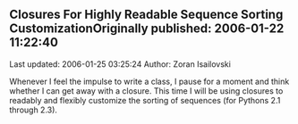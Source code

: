 ## Closures For Highly Readable Sequence Sorting CustomizationOriginally published: 2006-01-22 11:22:40 
Last updated: 2006-01-25 03:25:24 
Author: Zoran Isailovski 
 
Whenever I feel the impulse to write a class, I pause for a moment and think whether I can get away with a closure. This time I will be using closures to readably and flexibly customize the sorting of sequences (for Pythons 2.1 through 2.3).